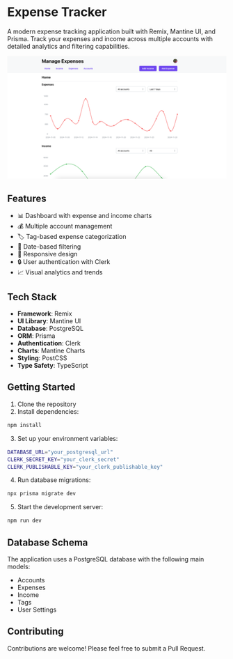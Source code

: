 # Expense Tracker

A modern expense tracking application built with Remix, Mantine UI, and Prisma. Track your expenses and income across multiple accounts with detailed analytics and filtering capabilities.

![Expense Tracker Screenshot](assets/screenshot.png)

## Features

- 📊 Dashboard with expense and income charts
- 💰 Multiple account management
- 🏷️ Tag-based expense categorization
- 📅 Date-based filtering
- 📱 Responsive design
- 🔒 User authentication with Clerk
- 📈 Visual analytics and trends

## Tech Stack

- **Framework**: Remix
- **UI Library**: Mantine UI
- **Database**: PostgreSQL
- **ORM**: Prisma
- **Authentication**: Clerk
- **Charts**: Mantine Charts
- **Styling**: PostCSS
- **Type Safety**: TypeScript

## Getting Started

1. Clone the repository
2. Install dependencies:

```bash
npm install
```

3. Set up your environment variables:

```bash
DATABASE_URL="your_postgresql_url"
CLERK_SECRET_KEY="your_clerk_secret"
CLERK_PUBLISHABLE_KEY="your_clerk_publishable_key"
```

4. Run database migrations:

```bash
npx prisma migrate dev
```

5. Start the development server:

```bash
npm run dev
```

## Database Schema

The application uses a PostgreSQL database with the following main models:
- Accounts
- Expenses
- Income
- Tags
- User Settings

## Contributing

Contributions are welcome! Please feel free to submit a Pull Request.

